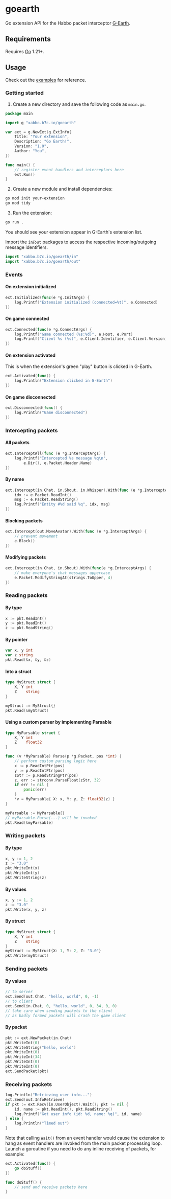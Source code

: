 # goearth
Go extension API for the Habbo packet interceptor [G-Earth](https://github.com/sirjonasxx/G-Earth).

## Requirements

Requires [Go](https://go.dev/dl/) 1.21+.

## Usage

Check out the [examples](.examples/) for reference.

### Getting started

1. Create a new directory and save the following code as `main.go`.

```go
package main

import g "xabbo.b7c.io/goearth"

var ext = g.NewExt(g.ExtInfo{
    Title: "Your extension",
    Description: "Go Earth!",
    Version: "1.0",
    Author: "You",
})

func main() {
    // register event handlers and interceptors here
    ext.Run()
}
```

2. Create a new module and install dependencies:
```sh
go mod init your-extension
go mod tidy
```

3. Run the extension:

```sh
go run .
```

You should see your extension appear in G-Earth's extension list.

Import the `in`/`out` packages to access the respective incoming/outgoing message identifiers.
```go
import "xabbo.b7c.io/goearth/in"
import "xabbo.b7c.io/goearth/out"
```

### Events

#### On extension initialized

```go
ext.Initialized(func(e *g.InitArgs) {
    log.Printf("Extension initialized (connected=%t)", e.Connected)
})
```

#### On game connected

```go
ext.Connected(func(e *g.ConnectArgs) {
    log.Printf("Game connected (%s:%d)", e.Host, e.Port)
    log.Printf("Client %s (%s)", e.Client.Identifier, e.Client.Version)
})
```

#### On extension activated

This is when the extension's green "play" button is clicked in G-Earth.
```go
ext.Activated(func() {
    log.Println("Extension clicked in G-Earth")
})
```

#### On game disconnected

```go
ext.Disconnected(func() {
    log.Println("Game disconnected")    
})
```

### Intercepting packets

#### All packets

```go
ext.InterceptAll(func (e *g.InterceptArgs) {
    log.Printf("Intercepted %s message %q\n",
        e.Dir(), e.Packet.Header.Name)
})
```

#### By name

```go
ext.Intercept(in.Chat, in.Shout, in.Whisper).With(func (e *g.InterceptArgs) {
    idx := e.Packet.ReadInt()
    msg := e.Packet.ReadString()
    log.Printf("Entity #%d said %q", idx, msg)
})
```

#### Blocking packets

```go
ext.Intercept(out.MoveAvatar).With(func (e *g.InterceptArgs) {
    // prevent movement
    e.Block()
})
```

#### Modifying packets

```go
ext.Intercept(in.Chat, in.Shout).With(func(e *g.InterceptArgs) {
    // make everyone's chat messages uppercase
    e.Packet.ModifyStringAt(strings.ToUpper, 4)
})
```

### Reading packets

#### By type

```go
x := pkt.ReadInt()
y := pkt.ReadInt()
z := pkt.ReadString()
```

#### By pointer

```go
var x, y int
var z string
pkt.Read(&x, &y, &z)
```

#### Into a struct

```go
type MyStruct struct {
    X, Y int
    Z    string
}
```

```go
myStruct := MyStruct{}
pkt.Read(&myStruct)
```

#### Using a custom parser by implementing Parsable

```go
type MyParsable struct {
    X, Y int
    Z    float32 
}

func (v *MyParsable) Parse(p *g.Packet, pos *int) {
    // perform custom parsing logic here
    x := p.ReadIntPtr(pos)
    y := p.ReadIntPtr(pos)
    zStr := p.ReadStringPtr(pos)
    z, err := strconv.ParseFloat(zStr, 32)
    if err != nil {
        panic(err)
    }
    *v = MyParsable{ X: x, Y: y, Z: float32(z) }
}
```

```go
myParsable := MyParsable{}
// myParsable.Parse(...) will be invoked
pkt.Read(&myParsable)
```

### Writing packets

#### By type

```go
x, y := 1, 2
z := "3.0"
pkt.WriteInt(x)
pkt.WriteInt(y)
pkt.WriteString(z)
```

#### By values

```go
x, y := 1, 2
z := "3.0"
pkt.Write(x, y, z)
```

#### By struct

```go
type MyStruct struct {
    X, Y int
    Z    string
}
myStruct := MyStruct{X: 1, Y: 2, Z: "3.0"}
pkt.Write(myStruct)
```

### Sending packets

#### By values

```go
// to server
ext.Send(out.Chat, "hello, world", 0, -1)
// to client
ext.Send(in.Chat, 0, "hello, world", 0, 34, 0, 0)
// take care when sending packets to the client
// as badly formed packets will crash the game client
```

#### By packet

```go
pkt := ext.NewPacket(in.Chat)
pkt.WriteInt(0)
pkt.WriteString("hello, world")
pkt.WriteInt(0)
pkt.WriteInt(34)
pkt.WriteInt(0)
pkt.WriteInt(0)
ext.SendPacket(pkt)
```

### Receiving packets

```go
log.Println("Retrieving user info...")
ext.Send(out.InfoRetrieve)
if pkt := ext.Recv(in.UserObject).Wait(); pkt != nil {
    id, name := pkt.ReadInt(), pkt.ReadString()
    log.Printf("Got user info (id: %d, name: %q)", id, name)
} else {
    log.Println("Timed out")
}
```

Note that calling `Wait()` from an event handler would cause the extension to hang as event handlers are invoked from the main packet processing loop.\
Launch a goroutine if you need to do any inline receiving of packets, for example:

```go
ext.Activated(func() {
    go doStuff()
})
```

```go
func doStuff() {
    // send and receive packets here 
}
```
